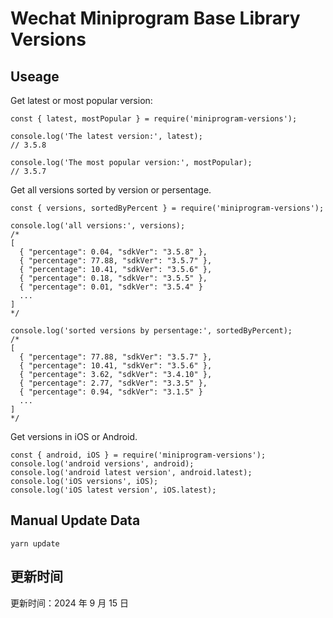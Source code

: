 
# Wechat Miniprogram Base Library Versions

## Useage

Get latest or most popular version:

```;
const { latest, mostPopular } = require('miniprogram-versions');

console.log('The latest version:', latest);
// 3.5.8

console.log('The most popular version:', mostPopular);
// 3.5.7

```

Get all versions sorted by version or persentage.

```
const { versions, sortedByPercent } = require('miniprogram-versions');

console.log('all versions:', versions);
/*
[
  { "percentage": 0.04, "sdkVer": "3.5.8" },
  { "percentage": 77.88, "sdkVer": "3.5.7" },
  { "percentage": 10.41, "sdkVer": "3.5.6" },
  { "percentage": 0.18, "sdkVer": "3.5.5" },
  { "percentage": 0.01, "sdkVer": "3.5.4" }
  ...
]
*/

console.log('sorted versions by persentage:', sortedByPercent);
/*
[
  { "percentage": 77.88, "sdkVer": "3.5.7" },
  { "percentage": 10.41, "sdkVer": "3.5.6" },
  { "percentage": 3.62, "sdkVer": "3.4.10" },
  { "percentage": 2.77, "sdkVer": "3.3.5" },
  { "percentage": 0.94, "sdkVer": "3.1.5" }
  ...
]
*/
```

Get versions in iOS or Android.

```
const { android, iOS } = require('miniprogram-versions');
console.log('android versions', android);
console.log('android latest version', android.latest);
console.log('iOS versions', iOS);
console.log('iOS latest version', iOS.latest);
```

## Manual Update Data

```
yarn update
```

## 更新时间

更新时间：2024 年 9 月 15 日
